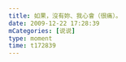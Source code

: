 ```yaml
---
title: 如果，沒有妳、我心會（很痛）。
date: 2009-12-22 17:28:39
mCategories: [说说]
type: moment
time: t172839
---
```


